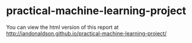 practical-machine-learning-project
==================================

You can view the html version of this report at 
http://iandonaldson.github.io/practical-machine-learning-project/



